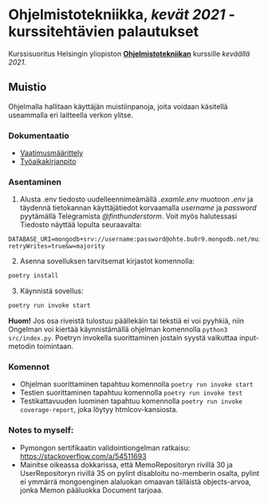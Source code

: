 # **Ohjelmistotekniikka**, _kevät 2021_ - kurssitehtävien palautukset

Kurssisuoritus Helsingin yliopiston [**Ohjelmistotekniikan**](https://ohjelmistotekniikka-hy.github.io) kurssille _keväällä 2021_.

## Muistio

Ohjelmalla hallitaan käyttäjän muistiinpanoja, joita voidaan käsitellä useammalla eri laitteella verkon ylitse.

### Dokumentaatio

- [Vaatimusmäärittely](./dokumentaatio/vaatimusmäärittely.md)
- [Työaikakirjanpito](./dokumentaatio/tyoaikakirjanpito.md)

### Asentaminen

1. Alusta .env tiedosto uudelleennimeämällä _.examle.env_ muotoon _.env_ ja täydennä tietokannan käyttäjätiedot korvaamalla _username_ ja _password_ pyytämällä Telegramista _@finthunderstorm_. Voit myös halutessasi Tiedosto näyttää lopulta seuraavalta:

```
DATABASE_URI=mongodb+srv://username:password@ohte.bu0r9.mongodb.net/muistio?retryWrites=true&w=majority
```

2. Asenna sovelluksen tarvitsemat kirjastot komennolla:

```bash
poetry install
```

3. Käynnistä sovellus:

```bash
poetry run invoke start
```

**Huom!** Jos osa riveistä tulostuu päällekäin tai tekstiä ei voi pyyhkiä, niin Ongelman voi kiertää käynnistämällä ohjelman komennolla `python3 src/index.py`. Poetryn invokella suorittaminen jostain syystä vaikuttaa input-metodin toimintaan.

### Komennot

- Ohjelman suorittaminen tapahtuu komennolla `poetry run invoke start`
- Testien suorittaminen tapahtuu komennolla `poetry run invoke test`
- Testikattavuuden luominen tapahtuu komennolla `poetry run invoke coverage-report`, joka löytyy htmlcov-kansiosta.

### Notes to myself:

- Pymongon sertifikaatin validointiongelman ratkaisu: <https://stackoverflow.com/a/54511693>
- Mainitse oikeassa dokkarissa, että MemoRepositoryn rivillä 30 ja UserRepositoryn rivillä 35 on pylint disabloitu no-memberin osalta, pylint ei ymmärrä mongoenginen alaluokan omaavan tälläistä objects-arvoa, jonka Memon pääluokka Document tarjoaa.
